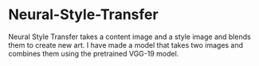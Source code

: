 # Neural-Style-Transfer
Neural Style Transfer takes a content image and a style image and blends them to create new art. I have made a model that takes two images and combines them using the pretrained VGG-19 model. 
